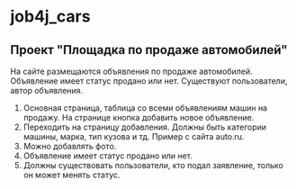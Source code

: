 # job4j_cars

## Проект "Площадка по продаже автомобилей"

На сайте размещаются объявления по продаже автомобилей.
Объявление имеет статус продано или нет.
Существуют пользователи, автор объявления.

1. Основная страница, таблица со всеми объявлениям машин на продажу. На странице кнопка добавить новое объявление.
2. Переходить на страницу добавления. Должны быть категории машины, марка, тип кузова и тд. Пример с сайта auto.ru.
3. Можно добавлять фото.
4. Объявление имеет статус продано или нет.
5. Должны существовать пользователи, кто подал заявление, только он может менять статус.
